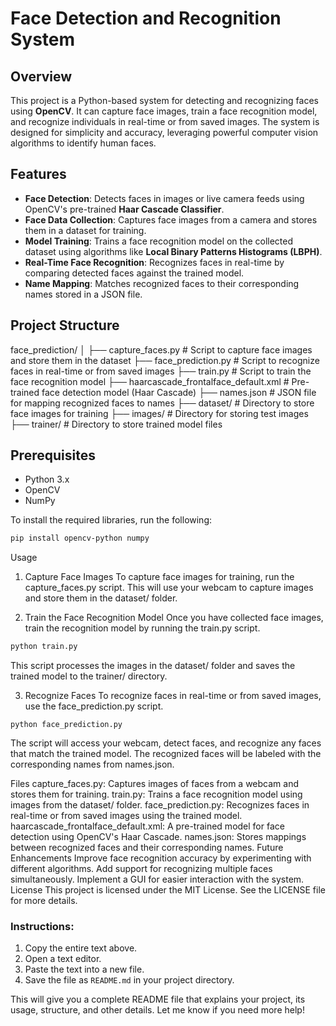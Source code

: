 # Face Detection and Recognition System

## Overview

This project is a Python-based system for detecting and recognizing faces using **OpenCV**. It can capture face images, train a face recognition model, and recognize individuals in real-time or from saved images. The system is designed for simplicity and accuracy, leveraging powerful computer vision algorithms to identify human faces.

## Features

- **Face Detection**: Detects faces in images or live camera feeds using OpenCV's pre-trained **Haar Cascade Classifier**.
- **Face Data Collection**: Captures face images from a camera and stores them in a dataset for training.
- **Model Training**: Trains a face recognition model on the collected dataset using algorithms like **Local Binary Patterns Histograms (LBPH)**.
- **Real-Time Face Recognition**: Recognizes faces in real-time by comparing detected faces against the trained model.
- **Name Mapping**: Matches recognized faces to their corresponding names stored in a JSON file.

## Project Structure

face_prediction/ │ ├── capture_faces.py # Script to capture face images and store them in the dataset ├── face_prediction.py # Script to recognize faces in real-time or from saved images ├── train.py # Script to train the face recognition model ├── haarcascade_frontalface_default.xml # Pre-trained face detection model (Haar Cascade) ├── names.json # JSON file for mapping recognized faces to names ├── dataset/ # Directory to store face images for training ├── images/ # Directory for storing test images ├── trainer/ # Directory to store trained model files

## Prerequisites

- Python 3.x
- OpenCV
- NumPy

To install the required libraries, run the following:

```bash
pip install opencv-python numpy
```
Usage
1. Capture Face Images
To capture face images for training, run the capture_faces.py script. This will use your webcam to capture images and store them in the dataset/ folder.

2. Train the Face Recognition Model
Once you have collected face images, train the recognition model by running the train.py script.
```bash
python train.py
```
This script processes the images in the dataset/ folder and saves the trained model to the trainer/ directory.

3. Recognize Faces
To recognize faces in real-time or from saved images, use the face_prediction.py script.
```
python face_prediction.py
```
The script will access your webcam, detect faces, and recognize any faces that match the trained model. The recognized faces will be labeled with the corresponding names from names.json.

Files
capture_faces.py: Captures images of faces from a webcam and stores them for training.
train.py: Trains a face recognition model using images from the dataset/ folder.
face_prediction.py: Recognizes faces in real-time or from saved images using the trained model.
haarcascade_frontalface_default.xml: A pre-trained model for face detection using OpenCV's Haar Cascade.
names.json: Stores mappings between recognized faces and their corresponding names.
Future Enhancements
Improve face recognition accuracy by experimenting with different algorithms.
Add support for recognizing multiple faces simultaneously.
Implement a GUI for easier interaction with the system.
License
This project is licensed under the MIT License. See the LICENSE file for more details.

### Instructions:
1. Copy the entire text above.
2. Open a text editor.
3. Paste the text into a new file.
4. Save the file as `README.md` in your project directory.

This will give you a complete README file that explains your project, its usage, structure, and other details. Let me know if you need more help!
